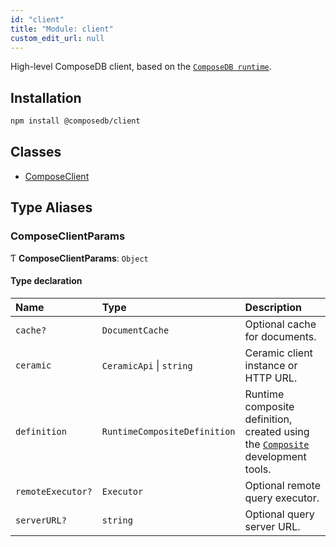 ```yaml
---
id: "client"
title: "Module: client"
custom_edit_url: null
---
```


High-level ComposeDB client, based on the [`ComposeDB runtime`](runtime.md).

## Installation

```sh
npm install @composedb/client
```

## Classes

- [ComposeClient](../classes/client.ComposeClient.md)

## Type Aliases

### ComposeClientParams

Ƭ **ComposeClientParams**: `Object`

#### Type declaration

| Name | Type | Description |
| :------ | :------ | :------ |
| `cache?` | `DocumentCache` | Optional cache for documents. |
| `ceramic` | `CeramicApi` \| `string` | Ceramic client instance or HTTP URL. |
| `definition` | `RuntimeCompositeDefinition` | Runtime composite definition, created using the [`Composite`](../classes/devtools.Composite.md) development tools. |
| `remoteExecutor?` | `Executor` | Optional remote query executor. |
| `serverURL?` | `string` | Optional query server URL. |
